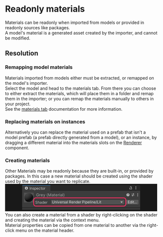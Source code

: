 # Readonly materials
Materials can be readonly when imported from models or provided in readonly sources like packages.  
A model's material is a generated asset created by the importer, and cannot be modified.

## Resolution
### Remapping model materials
Materials imported from models either must be extracted, or remapped on the model's importer.  
Select the model and head to the materials tab.
From there you can choose to either extract the materials, which will place them in a folder and remap them in the importer;
or you can remap the materials manually to others in your project.  
See the [materials tab](https://docs.unity3d.com/Manual/FBXImporter-Materials.html) documentation for more information.

### Replacing materials on instances
Alternatively you can replace the material used on a prefab that isn't a model prefab (a prefab directly generated from a model), or an instance, by dragging a different material into the materials slots on the [Renderer](https://docs.unity3d.com/Manual/class-MeshRenderer.html#materials) component.  

### Creating materials
Other Materials may be readonly because they are built-in, or provided by packages. In this case a new material should be created using the shader used by the material you want to replicate.  
![Material Inspector | Shader dropdown](material-shader.png)  
You can also create a material from a shader by right-clicking on the shader and creating the material via the context menu.  
Material properties can be copied from one material to another via the right-click menu on the material header.
